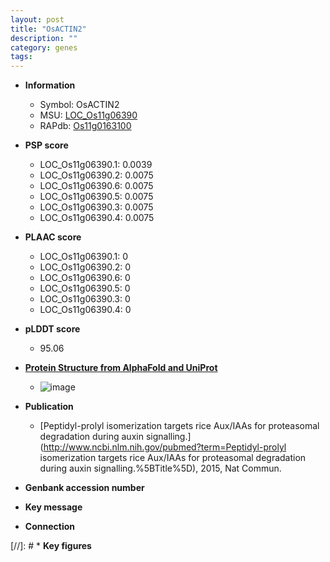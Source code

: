 ```yaml
---
layout: post
title: "OsACTIN2"
description: ""
category: genes
tags: 
---
```


* **Information**  
    + Symbol: OsACTIN2  
    + MSU: [LOC_Os11g06390](http://rice.plantbiology.msu.edu/cgi-bin/ORF_infopage.cgi?orf=LOC_Os11g06390)  
    + RAPdb: [Os11g0163100](http://rapdb.dna.affrc.go.jp/viewer/gbrowse_details/irgsp1?name=Os11g0163100)  

* **PSP score**  
    + LOC_Os11g06390.1: 0.0039 
    + LOC_Os11g06390.2: 0.0075 
    + LOC_Os11g06390.6: 0.0075 
    + LOC_Os11g06390.5: 0.0075 
    + LOC_Os11g06390.3: 0.0075 
    + LOC_Os11g06390.4: 0.0075 

* **PLAAC score**  
    + LOC_Os11g06390.1: 0 
    + LOC_Os11g06390.2: 0 
    + LOC_Os11g06390.6: 0 
    + LOC_Os11g06390.5: 0 
    + LOC_Os11g06390.3: 0 
    + LOC_Os11g06390.4: 0 

* **pLDDT score**
    + 95.06

* **[Protein Structure from AlphaFold and UniProt](https://www.uniprot.org/uniprotkb/Q67G20/entry#structure)**
    + ![image](https://ricepsp.github.io/images/Q6/AF-Q67G20-F1.png)

* **Publication**  
    + [Peptidyl-prolyl isomerization targets rice Aux/IAAs for proteasomal degradation during auxin signalling.](http://www.ncbi.nlm.nih.gov/pubmed?term=Peptidyl-prolyl isomerization targets rice Aux/IAAs for proteasomal degradation during auxin signalling.%5BTitle%5D), 2015, Nat Commun.

* **Genbank accession number**  

* **Key message**  

* **Connection**  

[//]: # * **Key figures**  


